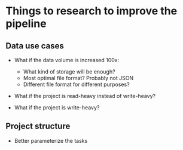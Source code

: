 # Things to research to improve the pipeline

## Data use cases
- What if the data volume is increased 100x:
    - What kind of storage will be enough?
    - Most optimal file format? Probably not JSON
    - Different file format for different purposes?

- What if the project is read-heavy instead of write-heavy?
- What if the project is write-heavy?

## Project structure
- Better parameterize the tasks